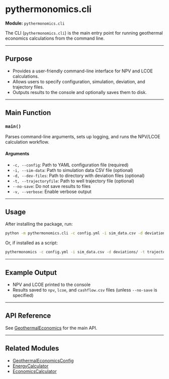 # pythermonomics.cli

**Module:** `pythermonomics.cli`

The CLI (`pythermonomics.cli`) is the main entry point for running geothermal economics calculations from the command line.

---

## Purpose

- Provides a user-friendly command-line interface for NPV and LCOE calculations.
- Allows users to specify configuration, simulation, deviation, and trajectory files.
- Outputs results to the console and optionally saves them to disk.

---

## Main Function

### `main()`

Parses command-line arguments, sets up logging, and runs the NPV/LCOE calculation workflow.

#### Arguments

- `-c, --config`: Path to YAML configuration file (required)
- `-i, --sim-data`: Path to simulation data CSV file (optional)
- `-d, --dev-files`: Path to directory with deviation files (optional)
- `-t, --trajectoryfile`: Path to well trajectory file (optional)
- `--no-save`: Do not save results to files
- `-v, --verbose`: Enable verbose output

---

## Usage

After installing the package, run:

```sh
python -m pythermonomics.cli -c config.yml -i sim_data.csv -d deviations/ -t trajectory.yml
```

Or, if installed as a script:

```sh
pythermonomics -c config.yml -i sim_data.csv -d deviations/ -t trajectory.yml
```

---

## Example Output

- NPV and LCOE printed to the console
- Results saved to `npv`, `lcoe`, and `cashflow.csv` files (unless `--no-save` is specified)

---

## API Reference

See [GeothermalEconomics](geothermal_economics.md) for the main API.

---

## Related Modules

- [GeothermalEconomicsConfig](config/GeothermalEconomicsConfig.md)
- [EnergyCalculator](energy_model/EnergyCalculator.md)
- [EconomicsCalculator](npv_model/EconomicsCalculator.md)
